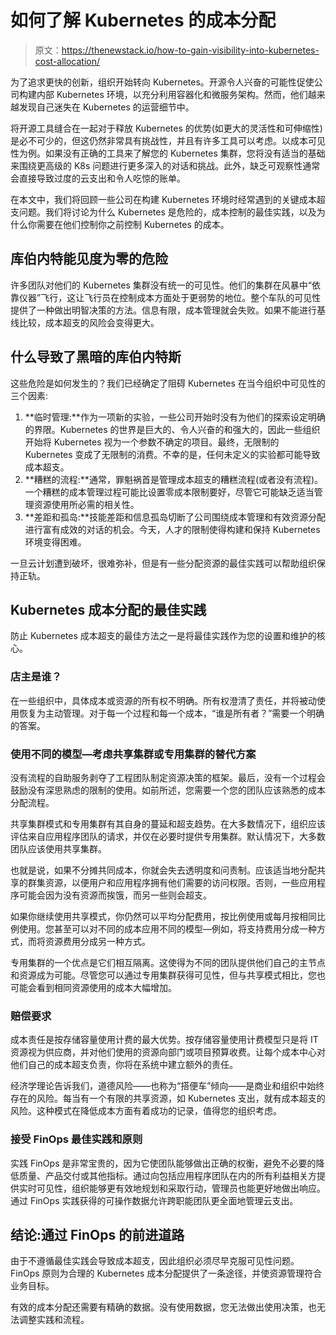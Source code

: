 # 如何了解 Kubernetes 的成本分配

> 原文：<https://thenewstack.io/how-to-gain-visibility-into-kubernetes-cost-allocation/>

为了追求更快的创新，组织开始转向 Kubernetes。开源令人兴奋的可能性促使公司构建内部 Kubernetes 环境，以充分利用容器化和微服务架构。然而，他们越来越发现自己迷失在 Kubernetes 的运营细节中。

将开源工具缝合在一起对于释放 Kubernetes 的优势(如更大的灵活性和可伸缩性)是必不可少的，但这仍然非常具有挑战性，并且有许多工具可以考虑。以成本可见性为例。如果没有正确的工具来了解您的 Kubernetes 集群，您将没有适当的基础来围绕更高级的 K8s 问题进行更多深入的对话和挑战。此外，缺乏可观察性通常会直接导致过度的云支出和令人吃惊的账单。

在本文中，我们将回顾一些公司在构建 Kubernetes 环境时经常遇到的关键成本超支问题。我们将讨论为什么 Kubernetes 是危险的，成本控制的最佳实践，以及为什么你需要在他们控制你之前控制 Kubernetes 的成本。

## 库伯内特能见度为零的危险

许多团队对他们的 Kubernetes 集群没有统一的可见性。他们的集群在风暴中“依靠仪器”飞行，这让飞行员在控制成本方面处于更弱势的地位。整个车队的可见性提供了一种做出明智决策的方法。信息有限，成本管理就会失败。如果不能进行基线比较，成本超支的风险会变得更大。

## 什么导致了黑暗的库伯内特斯

这些危险是如何发生的？我们已经确定了阻碍 Kubernetes 在当今组织中可见性的三个因素:

1.  **临时管理:**作为一项新的实验，一些公司开始时没有为他们的探索设定明确的界限。Kubernetes 的世界是巨大的、令人兴奋的和强大的，因此一些组织开始将 Kubernetes 视为一个参数不确定的项目。最终，无限制的 Kubernetes 变成了无限制的消费。不幸的是，任何未定义的实验都可能导致成本超支。
2.  **糟糕的流程:**通常，罪魁祸首是管理成本超支的糟糕流程(或者没有流程)。一个糟糕的成本管理过程可能比设置零成本限制要好，尽管它可能缺乏适当管理资源使用所必需的相关性。
3.  **差距和孤岛:**技能差距和信息孤岛切断了公司围绕成本管理和有效资源分配进行富有成效的对话的机会。今天，人才的限制使得构建和保持 Kubernetes 环境变得困难。

一旦云计划遭到破坏，很难弥补，但是有一些分配资源的最佳实践可以帮助组织保持正轨。

## Kubernetes 成本分配的最佳实践

防止 Kubernetes 成本超支的最佳方法之一是将最佳实践作为您的设置和维护的核心。

### 店主是谁？

在一些组织中，具体成本或资源的所有权不明确。所有权澄清了责任，并将被动使用恢复为主动管理。对于每一个过程和每一个成本，“谁是所有者？”需要一个明确的答案。

### 使用不同的模型—考虑共享集群或专用集群的替代方案

没有流程的自助服务剥夺了工程团队制定资源决策的框架。最后，没有一个过程会鼓励没有深思熟虑的限制的使用。如前所述，您需要一个您的团队应该熟悉的成本分配流程。

共享集群模式和专用集群有其自身的蔓延和超支趋势。在大多数情况下，组织应该评估来自应用程序团队的请求，并仅在必要时提供专用集群。默认情况下，大多数团队应该使用共享集群。

也就是说，如果不分摊共同成本，你就会失去透明度和问责制。应该适当地分配共享的群集资源，以便用户和应用程序拥有他们需要的访问权限。否则，一些应用程序可能会因为没有资源而挨饿，而另一些则会超支。

如果你继续使用共享模式，你仍然可以平均分配费用，按比例使用或每月按相同比例使用。您甚至可以对不同的成本应用不同的模型—例如，将支持费用分成一种方式，而将资源费用分成另一种方式。

专用集群的一个优点是它们相互隔离。这使得为不同的团队提供他们自己的主节点和资源成为可能。尽管您可以通过专用集群获得可见性，但与共享模式相比，您也可能会看到相同资源使用的成本大幅增加。

### 赔偿要求

成本责任是按存储容量使用计费的最大优势。按存储容量使用计费模型只是将 IT 资源视为供应商，并对他们使用的资源向部门或项目预算收费。让每个成本中心对他们自己的成本超支负责，你将在系统中建立额外的责任。

经济学理论告诉我们，道德风险——也称为“搭便车”倾向——是商业和组织中始终存在的风险。每当有一个有限的共享资源，如 Kubernetes 支出，就有成本超支的风险。这种模式在降低成本方面有着成功的记录，值得您的组织考虑。

### 接受 FinOps 最佳实践和原则

实践 FinOps 是非常宝贵的，因为它使团队能够做出正确的权衡，避免不必要的降低质量、产品交付或其他指标。通过向包括应用程序团队在内的所有利益相关方提供实时可见性，组织能够更有效地规划和采取行动，管理员也能更好地做出响应。通过 FinOps 实践获得的可操作数据允许跨职能团队更全面地管理云支出。

## 结论:通过 FinOps 的前进道路

由于不遵循最佳实践会导致成本超支，因此组织必须尽早克服可见性问题。FinOps 原则为合理的 Kubernetes 成本分配提供了一条途径，并使资源管理符合业务目标。

有效的成本分配还需要有精确的数据。没有使用数据，您无法做出使用决策，也无法调整实践和流程。

<svg xmlns:xlink="http://www.w3.org/1999/xlink" viewBox="0 0 68 31" version="1.1"><title>Group</title> <desc>Created with Sketch.</desc></svg>